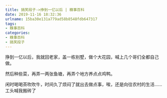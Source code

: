 ```yaml
---
title: 搞笑段子->挣到一亿以后 | 糗事百科
date: 2019-11-16 18:32:36
urlname: 15ba30e131a779ad58b8548fdb647317
tags: 
- 糗事百科
categories:
- 糗事百科
- 搞笑段子
---
```

挣到一亿以后，我就回老家，盖一栋别墅，做个大花园，喊上几个哥们全都自己做。

然后种些菜，再弄一两张鱼塘，再弄个地方养点点鸡鸭。

闲时喝喝茶吹吹牛，时间久了烦闷了就出去做点事，唉，还是向往农村的生活……工头喊我搬砖了



